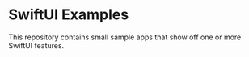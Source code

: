 # SwiftUI Examples
This repository contains small sample apps that show off one or more SwiftUI features.

 




